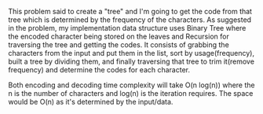 This problem said to create a "tree" and I'm going to get the code from that tree which is determined by the frequency of the characters. As suggested in the problem, my implementation data structure uses Binary Tree where the encoded character being stored on the leaves and Recursion for traversing the tree and getting the codes. It consists of grabbing the characters from the input and put them in the list, sort by usage(frequency), built a tree by dividing them, and finally traversing that tree to trim it(remove frequency) and determine the codes for each character. 

Both encoding and decoding time complexity will take O(n log(n)) where the n is the number of characters and log(n) is the iteration requires. The space would be O(n) as it's determined by the input/data.